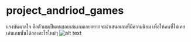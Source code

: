 # project_andriod_games
แรงบันดาลใจ คือตัวผมเป็นคนชอบเล่นเกมเลยอยากจะนำเสนอเกมที่มีความนิยม เพื่อให้คนที่ไม่เคยเล่นเกมนั้นได้ลองอะไรใหม่ๆ
![alt text](https://scontent.fbkk14-1.fna.fbcdn.net/v/t1.0-0/s600x600/90022797_2656800917781836_8644394472370601984_n.jpg)
